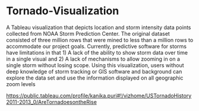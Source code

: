 # Tornado-Visualization
A Tableau visualization that depicts location and storm intensity data points collected from NOAA Storm Prediction Center. The original dataset consisted of three million rows that were mined to less than a million rows to accommodate our project goals. Currently, predictive software for storms have limitations in that 1) A lack of the ability to show storm data over time in a single visual and 2) A lack of mechanisms to allow zooming in on a single storm without losing scope. Using this visualization, users without deep knowledge of storm tracking or GIS software and background can explore the data set and use the information displayed on all geographic zoom levels



https://public.tableau.com/profile/kanika.puri#!/vizhome/USTornadoHistory2011-2013_0/AreTornadoesontheRise
